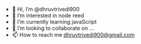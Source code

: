 - 👋 Hi, I’m @dhruvtrivedi900
- 👀 I’m interested in node reed
- 🌱 I’m currently learning javaScript
- 💞️ I’m looking to collaborate on ...
- 📫 How to reach me dhruvtrivedi900@gmail.com

<!---
dhruvtrivedi900/dhruvtrivedi900 is a ✨ special ✨ repository because its `README.md` (this file) appears on your GitHub profile.
You can click the Preview link to take a look at your changes.
--->
